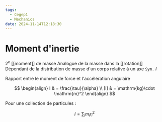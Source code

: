 ```yaml
---
tags:
  - Cegep1
  - Mechanics
date: 2024-11-14T12:18:30
---
```


# Moment d'inertie

2<sup>e</sup> [[moment]] de masse
Analogue de la masse dans la [[rotation]]
Dépendant de la distribution de masse d'un corps relative à un axe
`Sym.` $I$

Rapport entre le moment de force et l'accélération angulaire

$$
\begin{align}
I & = \frac{\tau}{\alpha} \\
[I] & = \mathrm{kg}\cdot \mathrm{m}^2
\end{align}
$$

Pour une collection de particules :

$$
I = \sum_i m_ir_i^2
$$